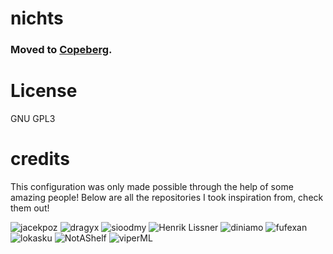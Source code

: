 # nichts

### Moved to [Copeberg](https://copeberg.org/bloxx12/nichts).

# License

GNU GPL3

# credits

This configuration was only made possible through the help of some amazing
people! Below are all the repositories I took inspiration from, check them out!

![jacekpoz](https://git.jacekpoz.pl/jacekpoz/niksos.git)
![dragyx](https://github.com/dragyx/nichts)
![sioodmy](https://github.com/sioodmy/dotfiles)
![Henrik Lissner](https://github.com/hlissner/dotfiles)
![diniamo](https://github.com/diniamo/niqs)
![fufexan](https://github.com/fufexan)
![lokasku](https://github.com/lokasku/nix-config)
![NotAShelf](https://github.com/notashelf/nyx)
![viperML](https://github.com/viperml/dotfiles)
